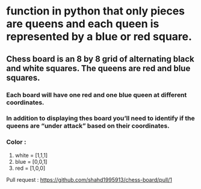 # function in python that  only pieces are queens and each queen is represented by a blue or red square.

## Chess board is an 8 by 8 grid of alternating black and white squares. The queens are red and blue squares.

### Each board will have one red and one blue queen at different coordinates.

### In addition to displaying thes board you’ll need to identify if the queens are “under attack” based on their coordinates.

### Color :
1. white = [1,1,1]
2. blue = [0,0,1]
3. red = [1,0,0]

Pull request  : https://github.com/shahd1995913/chess-board/pull/1
